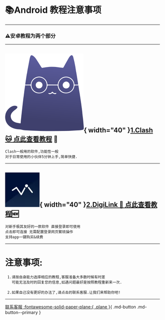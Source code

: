 # 📚Android 教程注意事项
---
### ⚠️安卓教程为两个部分
---



## ![Image title](../../assets/photo/win/clash/clashlogo.png){ width="40" }[1.Clash 🐱 点此查看教程](./clash.md) 💼

    Clash一般用的软件,功能性一般
    对于日常使用的小伙伴5分钟上手,简单快捷.

---

## ![Image title](../../assets/photo/win/digilink/digilinklogo.png){ width="40" }[2.DigiLink 🔗 点此查看教程](./digilink.md)🆕

    对新手极其友好的一款软件 直接登录即可使用
    点击即可连接 无需配置登录网页繁琐操作
    支持app一键购买&续费
    
---

# 注意事项:

     1.请按自身能力选择相应的教程,客服准备大多数时候有时差
       可能无法及时的回复您的信息,如遇问题最好是按照教程重新来一次.

     2.如果自己没有更好的办法了,请点击的联系客服.让我们来帮助你吧!
---
[联系客服 :fontawesome-solid-paper-plane:{ .plane }](../../chat.html){ .md-button .md-button--primary }